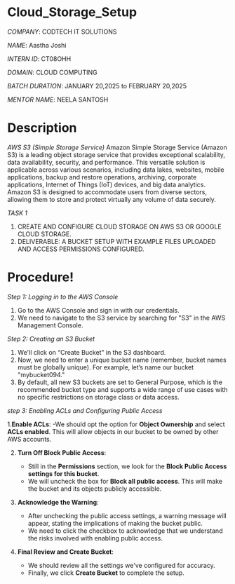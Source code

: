 # Cloud_Storage_Setup

*COMPANY*: CODTECH IT SOLUTIONS 

*NAME*: Aastha Joshi

*INTERN ID*: CT08OHH

*DOMAIN*: CLOUD COMPUTING

*BATCH DURATION*: JANUARY 20,2025 to FEBRUARY 20,2025

*MENTOR NAME*: NEELA SANTOSH

# Description
*AWS S3 (Simple Storage Service)*
Amazon Simple Storage Service (Amazon S3) is a leading object storage service that provides exceptional scalability, data availability, security, and performance. This versatile solution is applicable across various scenarios, including data lakes, websites, mobile applications, backup and restore operations, archiving, corporate applications, Internet of Things (IoT) devices, and big data analytics. Amazon S3 is designed to accommodate users from diverse sectors, allowing them to store and protect virtually any volume of data securely.

*TASK 1*
1. CREATE AND CONFIGURE CLOUD STORAGE ON AWS S3 OR GOOGLE CLOUD STORAGE.
2. DELIVERABLE: A BUCKET SETUP WITH EXAMPLE FILES UPLOADED AND ACCESS PERMISSIONS CONFIGURED.

# Procedure!

*Step 1: Logging in to the AWS Console*
1. Go to the AWS Console and sign in with our credentials.
2. We need to navigate to the S3 service by searching for "S3" in the AWS Management Console.

*Step 2: Creating an S3 Bucket*
1. We'll click on “Create Bucket” in the S3 dashboard.
2. Now, we need to enter a unique bucket name (remember, bucket names must be globally unique). For example, let’s name our bucket "mybucket094."
3. By default, all new S3 buckets are set to General Purpose, which is the recommended bucket type  and supports a wide range of use cases with no specific restrictions on storage class or data access.

*step 3: Enabling ACLs and Configuring Public Access*

1.**Enable ACLs**:
    -We should opt the option for **Object Ownership** and select **ACLs enabled**. This will allow objects in our bucket to be owned by other AWS accounts.

2. **Turn Off Block Public Access**:
   - Still in the **Permissions** section, we look for the **Block Public Access settings for this bucket**.
   - We will uncheck the box for **Block all public access**. This will make the bucket and its objects publicly accessible.

3. **Acknowledge the Warning**:
   - After unchecking the public access settings, a warning message will appear, stating the implications of making the bucket public.
   - We need to click the checkbox to acknowledge that we understand the risks involved with enabling public access.

4. **Final Review and Create Bucket**:
   - We should review all the settings we've configured for accuracy.
   - Finally, we click **Create Bucket** to complete the setup.
 

